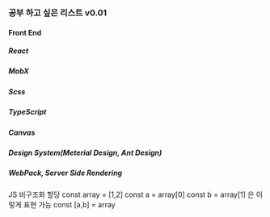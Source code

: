 ### 공부 하고 싶은 리스트 v0.01
#### Front End
##### React
##### MobX
##### Scss
##### TypeScript
##### Canvas
##### Design System(Meterial Design, Ant Design)
##### WebPack, Server Side Rendering   


JS 비구조화 할당
const array = [1,2]
const a = array[0]
const b = array[1]
은 이렇게 표현 가능
const [a,b] = array
